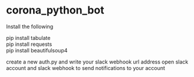 # corona_python_bot

Install the following

pip install tabulate<br/>
pip install requests<br/>
pip install beautifulsoup4

create a new auth.py and write your slack webhook url address
open slack account and slack webhook  to send notifications to your account 
